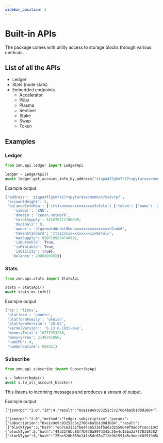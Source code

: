 ```yaml
---
sidebar_position: 3
---
```


# Built-in APIs

The package comes with utility access to storage blocks through various methods.

## List of all the APIs

- Ledger
- Stats (node stats)
- Embedded endpoints
  - Accelerator
  - Pillar
  - Plasma
  - Sentinel
  - Stake
  - Swap
  - Token

## Examples

### Ledger

```python
from znn.api.ledger import LedgerApi

ledger = LedgerApi()
await ledger.get_account_info_by_address("z1qpa4flg6m7r27rvpyturavecmemkxh7ms8vrp7")
```

Example output

```python
{'address': 'z1qpa4flg6m7r27rvpyturavecmemkxh7ms8vrp7',
 'accountHeight': 2,
 'balanceInfoMap': {'zts1znnxxxxxxxxxxxxx9z4ulx': {'token': {'name': 'ZNN',
    'symbol': 'ZNN',
    'domain': 'zenon.network',
    'totalSupply': 821070711786609,
    'decimals': 8,
    'owner': 'z1qxemdeddedxt0kenxxxxxxxxxxxxxxxxh9amk0',
    'tokenStandard': 'zts1znnxxxxxxxxxxxxx9z4ulx',
    'maxSupply': 9007199254740991,
    'isBurnable': True,
    'isMintable': True,
    'isUtility': True},
   'balance': 200000000}}}
```

### Stats

```python
from znn.api.stats import StatsApi

stats = StatsApi()
await stats.os_info()
```

Example output

```python
{'os': 'linux',
 'platform': 'ubuntu',
 'platformFamily': 'debian',
 'platformVersion': '20.04',
 'kernelVersion': '5.13.0-1031-aws',
 'memoryTotal': 16777953280,
 'memoryFree': 3140345856,
 'numCPU': 4,
 'numGoroutine': 989311}
```

### Subscribe

```python
from znn.api.subscribe import SubscribeApi

s = SubscribeApi()
await s.to_all_account_blocks()
```

This listens to incoming messages and produces a stream of output.

Example output

```
{"jsonrpc":"2.0","id":4,"result":"0xe1e9e9c83252c5c27064ba5b1d8d1084"}

{"jsonrpc":"2.0","method":"ledger.subscription","params":{"subscription":"0xe1e9e9c83252c5c27064ba5b1d8d1084","result":[{"blockType":3,"hash":"eb7ce3131fbed736533efbad2d2558048f0ad3fcacc10c58b027398015ba0f77","height":488,"address":"z1qqznc455h9lfy3pa9dhvr79f86xjsgredgnccx","toAddress":"z1qqqqqqqqqqqqqqqqqqqqqqqqqqqqqqqqsggv2f","fromHash":"65a2d0ada9809e1c49c406c433d95acbb03a2d15abd7d522e7c1f246dafbff17"},{"blockType":3,"hash":"44a22f6bc85f7b930a897d343c36e4c15ba2a7f78318282f0cf082a5e3d7450d","height":372,"address":"z1qphdard896khmydq86fw2mshq8r7zc7wg3lujs","toAddress":"z1qqqqqqqqqqqqqqqqqqqqqqqqqqqqqqqqsggv2f","fromHash":"6e103fed49bbf1be693d793e089edae9bed66e90356355e7d15c793a2b8a1e36"},{"blockType":3,"hash":"25be320b369e241b5dc63a712d9b1591a5c3eeef8f519b5aeba26fdbb5e5cc9b","height":373,"address":"z1qphdard896khmydq86fw2mshq8r7zc7wg3lujs","toAddress":"z1qqqqqqqqqqqqqqqqqqqqqqqqqqqqqqqqsggv2f","fromHash":"da42c0a3baec2220e811b60b15f412f5a3f03995dc26b3069a4412b9ab6043de"}]}}

```
